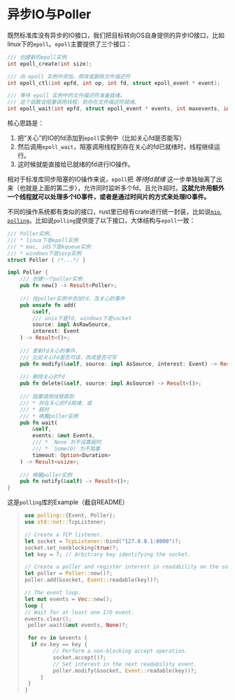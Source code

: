 # 异步IO与Poller

既然标准库没有异步的IO接口，我们把目标转向OS自身提供的异步IO接口，比如linux下的`epoll`。`epoll`主要提供了三个接口：

```c
/// 创建新的epoll实例
int epoll_create(int size);

/// 向 epoll 实例中添加、修改或删除文件描述符
int epoll_ctl(int epfd, int op, int fd, struct epoll_event * event);

/// 等待 epoll 实例中的文件描述符准备就绪。
/// 这个函数会阻塞调用线程，到存在文件描述符就绪。
int epoll_wait(int epfd, struct epoll_event * events, int maxevents, int timeout);
```

核心思路是：

1. 把“关心”的IO的fd添加到`epoll`实例中（比如关心fd是否能写）
2. 然后调用`epoll_wait`，阻塞调用线程到存在关心的fd已就绪时，线程继续运行。
3. 这时候就能直接给已就绪的fd进行IO操作。

相对于标准库同步阻塞的IO操作来说，`epoll`把 *等待fd就绪* 这一步单独抽离了出来（也就是上面的第二步），允许同时监听多个fd，且允许超时。**这就允许用额外一个线程就可以处理多个IO事件，或者是通过时间片的方式来处理IO事件。**



不同的操作系统都有类似的接口，rust里已经有crate进行统一封装，比如说[`mio`](https://crates.io/crates/mio), [`polling`](https://crates.io/crates/polling)。比如说`polling`提供提了以下接口，大体结构与`epoll`一致：

```rust
/// Poller实例，
/// * linux下是epoll实例
/// * mac, iOS下是kqueue实例
/// * windows下是iocp实例
struct Poller { /*...*/ } 

impl Poller {
    /// 创建一个poller实例
    pub fn new() -> Result<Poller>;
    
    /// 往poller实例中添加fd，及关心的事件
    pub unsafe fn add(
        &self,
        /// unix下是fd, windows下是socket
        source: impl AsRawSource,
        interest: Event
    ) -> Result<()>;
    
    /// 更新fd关心的事件，
    /// 比如关心fd是否可读，改成是否可写
    pub fn modify(&self, source: impl AsSource, interest: Event) -> Result<()>;
    
    /// 删除关心的fd
    pub fn delete(&self, source: impl AsSource) -> Result<()>;
    
    /// 阻塞调用线程直到
    /// * 存在关心的fd就绪，或
    /// * 超时
    /// * 唤醒poller实例
    pub fn wait(
        &self,
        events: &mut Events,
        /// * `None`为不设置超时
        /// * `Some(0)`为不阻塞
        timeout: Option<Duration>
    ) -> Result<usize>;
    
    /// 唤醒poller实例
    pub fn notify(&self) -> Result<()>;
}
```



这是`polling`库的Example（截自README）

> ```rust
> use polling::{Event, Poller};
> use std::net::TcpListener;
> 
> // Create a TCP listener.
> let socket = TcpListener::bind("127.0.0.1:8000")?;
> socket.set_nonblocking(true)?;
> let key = 7; // Arbitrary key identifying the socket.
> 
> // Create a poller and register interest in readability on the socket.
> let poller = Poller::new()?;
> poller.add(&socket, Event::readable(key))?;
> 
> // The event loop.
> let mut events = Vec::new();
> loop {
> // Wait for at least one I/O event.
> events.clear();
>  poller.wait(&mut events, None)?;
> 
>  for ev in &events {
>   if ev.key == key {
>          // Perform a non-blocking accept operation.
>          socket.accept()?;
>          // Set interest in the next readability event.
>          poller.modify(&socket, Event::readable(key))?;
>      }
>  }
> }
> ```

